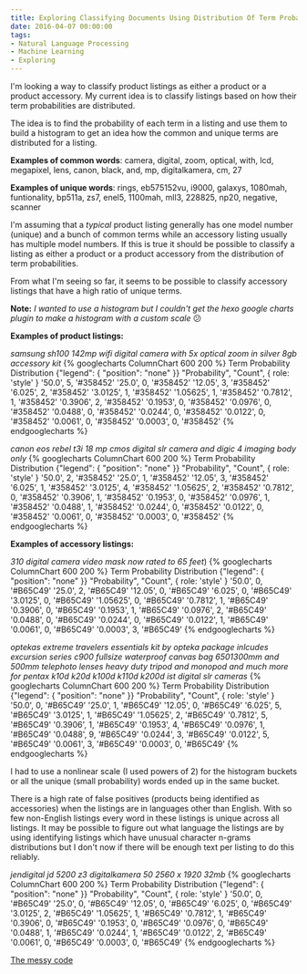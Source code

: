 ```yaml
---
title: Exploring Classifying Documents Using Distribution Of Term Probabilities
date: 2016-04-07 00:00:00
tags:
- Natural Language Processing
- Machine Learning
- Exploring
---
```

I'm looking a way to classify product listings as either a product or a product accessory.  My current idea is to classify listings based on how their term probabilities are distributed.

The idea is to find the probability of each term in a listing and use them to build a histogram to get an idea how the common and unique terms are distributed for a listing.

**Examples of common words**: camera, digital, zoom, optical, with, lcd, megapixel, lens, canon, black, and, mp, digitalkamera, cm, 27

**Examples of unique words**: rings, eb575152vu, i9000, galaxys, 1080mah, funtionality, bp511a, zs7, enel5, 1100mah, mll3, 228825, np20, negative, scanner

I'm assuming that a *typical* product listing generally has one model number (unique) and a bunch of common terms while an accessory listing usually has multiple model numbers.  If this is true it should be possible to classify a listing as either a product or a product accessory from the distribution of term probabilities.

From what I'm seeing so far, it seems to be possible to classify accessory listings that have a high ratio of unique terms.

**Note:** *I wanted to use a histogram but I couldn't get the hexo google charts plugin to make a histogram with a custom scale* 😕

**Examples of product listings:**

*samsung sh100 142mp wifi digital camera with 5x optical zoom in silver 8gb accessory kit*
{% googlecharts ColumnChart 600 200 %}
  Term Probability Distribution
  {"legend": { "position": "none" }}
  "Probability", "Count", { role: 'style' }
  '50.0', 5, '#358452'
  '25.0', 0, '#358452'
  '12.05', 3, '#358452'
  '6.025', 2, '#358452'
  '3.0125', 1, '#358452'
  '1.05625', 1, '#358452'
  '0.7812', 1, '#358452'
  '0.3906', 2, '#358452'
  '0.1953', 0, '#358452'
  '0.0976', 0, '#358452'
  '0.0488', 0, '#358452'
  '0.0244', 0, '#358452'
  '0.0122', 0, '#358452'
  '0.0061', 0, '#358452'
  '0.0003', 0, '#358452'
{% endgooglecharts %}

*canon eos rebel t3i 18 mp cmos digital slr camera and digic 4 imaging body only*
{% googlecharts ColumnChart 600 200 %}
  Term Probability Distribution
  {"legend": { "position": "none" }}
  "Probability", "Count", { role: 'style' }
  '50.0', 2, '#358452'
  '25.0', 1, '#358452'
  '12.05', 3, '#358452'
  '6.025', 1, '#358452'
  '3.0125', 4, '#358452'
  '1.05625', 2, '#358452'
  '0.7812', 0, '#358452'
  '0.3906', 1, '#358452'
  '0.1953', 0, '#358452'
  '0.0976', 1, '#358452'
  '0.0488', 1, '#358452'
  '0.0244', 0, '#358452'
  '0.0122', 0, '#358452'
  '0.0061', 0, '#358452'
  '0.0003', 0, '#358452'
{% endgooglecharts %}

**Examples of accessory listings:**

*310 digital camera video mask now rated to 65 feet*)
{% googlecharts ColumnChart 600 200 %}
  Term Probability Distribution
  {"legend": { "position": "none" }}
  "Probability", "Count", { role: 'style' }
  '50.0', 0, '#B65C49'
  '25.0', 2, '#B65C49'
  '12.05', 0, '#B65C49'
  '6.025', 0, '#B65C49'
  '3.0125', 0, '#B65C49'
  '1.05625', 0, '#B65C49'
  '0.7812', 1, '#B65C49'
  '0.3906', 0, '#B65C49'
  '0.1953', 1, '#B65C49'
  '0.0976', 2, '#B65C49'
  '0.0488', 0, '#B65C49'
  '0.0244', 0, '#B65C49'
  '0.0122', 1, '#B65C49'
  '0.0061', 0, '#B65C49'
  '0.0003', 3, '#B65C49'
{% endgooglecharts %}

*optekas extreme travelers essentials kit by opteka package inlcudes excursion series c900 fullsize waterproof canvas bag 6501300mm and 500mm telephoto lenses heavy duty tripod and monopod and much more for pentax k10d k20d k100d k110d k200d ist digital slr cameras*
{% googlecharts ColumnChart 600 200 %}
  Term Probability Distribution
  {"legend": { "position": "none" }}
  "Probability", "Count", { role: 'style' }
  '50.0', 0, '#B65C49'
  '25.0', 1, '#B65C49'
  '12.05', 0, '#B65C49'
  '6.025', 5, '#B65C49'
  '3.0125', 1, '#B65C49'
  '1.05625', 2, '#B65C49'
  '0.7812', 5, '#B65C49'
  '0.3906', 1, '#B65C49'
  '0.1953', 4, '#B65C49'
  '0.0976', 1, '#B65C49'
  '0.0488', 9, '#B65C49'
  '0.0244', 3, '#B65C49'
  '0.0122', 5, '#B65C49'
  '0.0061', 3, '#B65C49'
  '0.0003', 0, '#B65C49'
{% endgooglecharts %}

I had to use a nonlinear scale (I used powers of 2) for the histogram buckets or all the unique (small probability) words ended up in the same bucket.

There is a high rate of false positives (products being identified as accessories) when the listings are in languages other than English.  With so few non-English listings every word in these listings is unique across all listings.  It may be possible to figure out what language the listings are by using identifying listings which have unusual character n-grams distributions but I don't now if there will be enough text per listing to do this reliably.

*jendigital jd 5200 z3 digitalkamera 50 2560 x 1920 32mb*
{% googlecharts ColumnChart 600 200 %}
  Term Probability Distribution
  {"legend": { "position": "none" }}
  "Probability", "Count", { role: 'style' }
  '50.0', 0, '#B65C49'
  '25.0', 0, '#B65C49'
  '12.05', 0, '#B65C49'
  '6.025', 0, '#B65C49'
  '3.0125', 2, '#B65C49'
  '1.05625', 1, '#B65C49'
  '0.7812', 1, '#B65C49'
  '0.3906', 0, '#B65C49'
  '0.1953', 0, '#B65C49'
  '0.0976', 0, '#B65C49'
  '0.0488', 1, '#B65C49'
  '0.0244', 1, '#B65C49'
  '0.0122', 2, '#B65C49'
  '0.0061', 0, '#B65C49'
  '0.0003', 0, '#B65C49'
{% endgooglecharts %}

[The messy code](https://github.com/DForshner/CSharpExperiments/blob/master/ClassifyingDocumentsUsingDistributionOfTermUniqueness.cs)